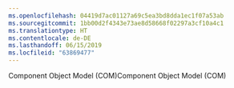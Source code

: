 ```yaml
---
ms.openlocfilehash: 04419d7ac01127a69c5ea3bd8dda1ec1f07a53ab
ms.sourcegitcommit: 1bb00d2f4343e73ae8d58668f02297a3cf10a4c1
ms.translationtype: HT
ms.contentlocale: de-DE
ms.lasthandoff: 06/15/2019
ms.locfileid: "63869477"
---
```

<span data-ttu-id="1af99-101">Component Object Model (COM)</span><span class="sxs-lookup"><span data-stu-id="1af99-101">Component Object Model (COM)</span></span>